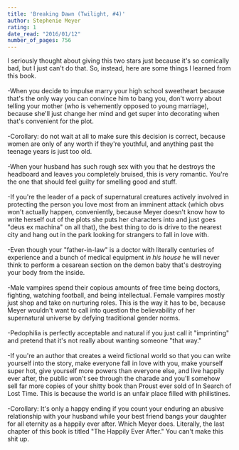 ```yaml
---
title: 'Breaking Dawn (Twilight, #4)'
author: Stephenie Meyer
rating: 1
date_read: "2016/01/12"
number_of_pages: 756
---
```


I seriously thought about giving this two stars just because it's so comically bad, but I just can't do that. So, instead, here are some things I learned from this book. <br/><br/>-When you decide to impulse marry your high school sweetheart because that's the only way you can convince him to bang you, don't worry about telling your mother (who is vehemently opposed to young marriage), because she'll just change her mind and get super into decorating when that's convenient for the plot.<br/><br/>-Corollary: do not wait at all to make sure this decision is correct, because women are only of any worth if they're youthful, and anything past the teenage years is just too old.<br/><br/>-When your husband has such rough sex with you that he destroys the headboard and leaves you completely bruised, this is very romantic. You're the one that should feel guilty for smelling good and stuff.<br/><br/>-If you're the leader of a pack of supernatural creatures actively involved in protecting the person you love most from an imminent attack (which obvs won't actually happen, conveniently, because Meyer doesn't know how to write herself out of the plots she puts her characters into and just goes "deus ex machina" on all that), the best thing to do is drive to the nearest city and hang out in the park looking for strangers to fall in love with.<br/><br/>-Even though your "father-in-law" is a doctor with literally centuries of experience and a bunch of medical equipment <i>in his house</i> he will never think to perform a cesarean section on the demon baby that's destroying your body from the inside.<br/><br/>-Male vampires spend their copious amounts of free time being doctors, fighting, watching football, and being intellectual. Female vampires mostly just shop and take on nurturing roles. This is the way it has to be, because Meyer wouldn't want to call into question the believability of her supernatural universe by defying traditional gender norms.<br/><br/>-Pedophilia is perfectly acceptable and natural if you just call it "imprinting" and pretend that it's not really about wanting someone "that way."<br/><br/>-If you're an author that creates a weird fictional world so that you can write yourself into the story, make everyone fall in love with you, make yourself super hot, give yourself more powers than everyone else, and live happily ever after, the public won't see through the charade and you'll somehow sell far more copies of your shitty book than Proust ever sold of In Search of Lost Time. This is because the world is an unfair place filled with philistines. <br/><br/>-Corollary: It's only a happy ending if you count your enduring an abusive relationship with your husband while your best friend bangs your daughter for all eternity as a happily ever after. Which Meyer does. Literally, the last chapter of this book is titled "The Happily Ever After." You can't make this shit up. 